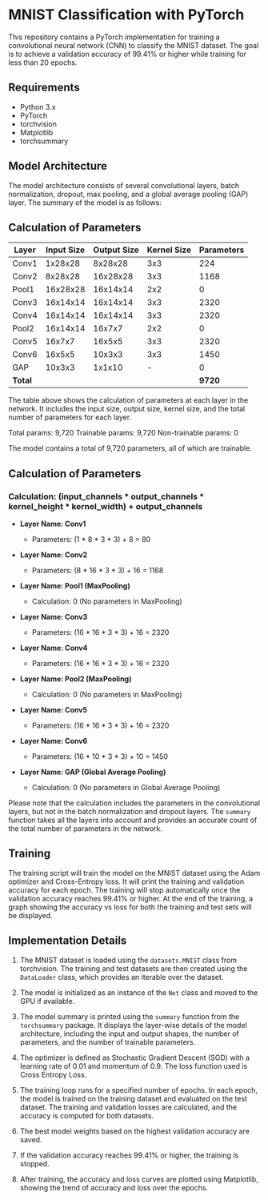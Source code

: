 # MNIST Classification with PyTorch

This repository contains a PyTorch implementation for training a convolutional neural network (CNN) to classify the MNIST dataset. The goal is to achieve a validation accuracy of 99.41% or higher while training for less than 20 epochs.

## Requirements

- Python 3.x
- PyTorch
- torchvision
- Matplotlib
- torchsummary

## Model Architecture

The model architecture consists of several convolutional layers, batch normalization, dropout, max pooling, and a global average pooling (GAP) layer. The summary of the model is as follows:

## Calculation of Parameters

| Layer         | Input Size | Output Size | Kernel Size | Parameters |
|---------------|------------|-------------|-------------|------------|
| Conv1         | 1x28x28    | 8x28x28     | 3x3         | 224        |
| Conv2         | 8x28x28    | 16x28x28    | 3x3         | 1168       |
| Pool1         | 16x28x28   | 16x14x14    | 2x2         | 0          |
| Conv3         | 16x14x14   | 16x14x14    | 3x3         | 2320       |
| Conv4         | 16x14x14   | 16x14x14    | 3x3         | 2320       |
| Pool2         | 16x14x14   | 16x7x7      | 2x2         | 0          |
| Conv5         | 16x7x7     | 16x5x5      | 3x3         | 2320       |
| Conv6         | 16x5x5     | 10x3x3      | 3x3         | 1450       |
| GAP           | 10x3x3     | 1x1x10      | -           | 0          |
| **Total**     |            |             |             | **9720**   |

The table above shows the calculation of parameters at each layer in the network. It includes the input size, output size, kernel size, and the total number of parameters for each layer.

Total params: 9,720
Trainable params: 9,720
Non-trainable params: 0

The model contains a total of 9,720 parameters, all of which are trainable.

## Calculation of Parameters

### Calculation: (input_channels * output_channels * kernel_height * kernel_width) + output_channels

- **Layer Name: Conv1**
  - Parameters: (1 * 8 * 3 * 3) + 8 = 80

- **Layer Name: Conv2**
  - Parameters: (8 * 16 * 3 * 3) + 16 = 1168

- **Layer Name: Pool1 (MaxPooling)**
  - Calculation: 0 (No parameters in MaxPooling)

- **Layer Name: Conv3**
  - Parameters: (16 * 16 * 3 * 3) + 16 = 2320

- **Layer Name: Conv4**
  - Parameters: (16 * 16 * 3 * 3) + 16 = 2320

- **Layer Name: Pool2 (MaxPooling)**
  - Calculation: 0 (No parameters in MaxPooling)

- **Layer Name: Conv5**
  - Parameters: (16 * 16 * 3 * 3) + 16 = 2320

- **Layer Name: Conv6**
  - Parameters: (16 * 10 * 3 * 3) + 10 = 1450

- **Layer Name: GAP (Global Average Pooling)**
  - Calculation: 0 (No parameters in Global Average Pooling)

Please note that the calculation includes the parameters in the convolutional layers, but not in the batch normalization and dropout layers. 
The `summary` function takes all the layers into account and provides an accurate count of the total number of parameters in the network.

## Training

The training script will train the model on the MNIST dataset using the Adam optimizer and Cross-Entropy loss. It will print the training and validation accuracy for each epoch. The training will stop automatically once the validation accuracy reaches 99.41% or higher. At the end of the training, a graph showing the accuracy vs loss for both the training and test sets will be displayed.

## Implementation Details

1. The MNIST dataset is loaded using the `datasets.MNIST` class from torchvision. The training and test datasets are then created using the `DataLoader` class, which provides an iterable over the dataset.

2. The model is initialized as an instance of the `Net` class and moved to the GPU if available.

3. The model summary is printed using the `summary` function from the `torchsummary` package. It displays the layer-wise details of the model architecture, including the input and output shapes, the number of parameters, and the number of trainable parameters.

4. The optimizer is defined as Stochastic Gradient Descent (SGD) with a learning rate of 0.01 and momentum of 0.9. The loss function used is Cross Entropy Loss.

5. The training loop runs for a specified number of epochs. In each epoch, the model is trained on the training dataset and evaluated on the test dataset. The training and validation losses are calculated, and the accuracy is computed for both datasets.

6. The best model weights based on the highest validation accuracy are saved.

7. If the validation accuracy reaches 99.41% or higher, the training is stopped.

8. After training, the accuracy and loss curves are plotted using Matplotlib, showing the trend of accuracy and loss over the epochs.

